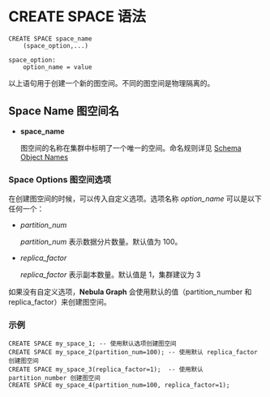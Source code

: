 # CREATE SPACE 语法

```ngql
CREATE SPACE space_name
    (space_option,...)

space_option:
    option_name = value
```

以上语句用于创建一个新的图空间。不同的图空间是物理隔离的。

## Space Name 图空间名

* **space_name**

    图空间的名称在集群中标明了一个唯一的空间。命名规则详见 [Schema Object Names](../../3.language-structure/schema-object-names.md)

### Space Options 图空间选项

在创建图空间的时候，可以传入自定义选项。选项名称 _option_name_ 可以是以下任何一个：

* _partition_num_

    _partition_num_ 表示数据分片数量。默认值为 100。

* _replica_factor_

    _replica_factor_ 表示副本数量。默认值是 1，集群建议为 3

如果没有自定义选项，**Nebula Graph** 会使用默认的值（partition_number 和 replica_factor）来创建图空间。

### 示例

```ngql
CREATE SPACE my_space_1; -- 使用默认选项创建图空间
CREATE SPACE my_space_2(partition_num=100); -- 使用默认 replica_factor 创建图空间
CREATE SPACE my_space_3(replica_factor=1);  -- 使用默认 partition_number 创建图空间
CREATE SPACE my_space_4(partition_num=100, replica_factor=1);
```
